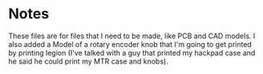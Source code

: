 # Notes

These files are for files that I need to be made, like PCB and CAD models. I also added a Model of a rotary encoder knob that I'm going to get printed by printing legion (I've talked with a guy that printed my hackpad case and he said he could print my MTR case and knobs).
